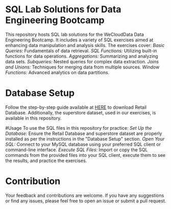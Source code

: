 # SQL Lab Solutions for Data Engineering Bootcamp 
This repository hosts SQL lab solutions for the WeCloudData Data Engineering Bootcamp. It includes a variety of SQL exercises aimed at enhancing data manipulation and analysis skills. The exercises cover:
*Basic Queries:* Fundamentals of data retrieval.
*SQL Functions:* Utilizing built-in functions for data operations.
*Aggregations:* Summarizing and analyzing data sets.
*Subqueries:* Nested queries for complex data extraction.
*Joins and Unions:* Techniques for merging data from multiple sources.
*Window Functions:* Advanced analytics on data partitions.

# Database Setup
 Follow the step-by-step guide available at [HERE](https://www.mysqltutorial.org/getting-started-with-mysql/mysql-sample-database/) to download Retail Database. Additionally, the superstore dataset, used in our exercises, is available in this repository.

#Usage
To use the SQL files in this repository for practice:
*Set Up the Database:* Ensure the Retail Database and superstore dataset are properly installed as per the instructions in the "Database Setup" section.
*Open Your SQL:* Connect to your MySQL database using your preferred SQL client or command-line interface.
*Execute SQL Files:* Import or copy the SQL commands from the provided files into your SQL client, execute them to see the results, and practice the exercises.

# Contribution
Your feedback and contributions are welcome. If you have any suggestions or find any issues, please feel free to open an issue or submit a pull request.

